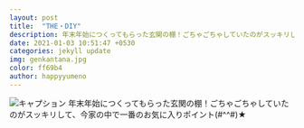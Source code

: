 ```yaml
---
layout: post
title:  "THE・DIY"
description: 年末年始につくってもらった玄関の棚！ごちゃごちゃしていたのがスッキリして、今家の中で一番のお気に入りポイント(#^^#)★
date: 2021-01-03 10:51:47 +0530
categories: jekyll update
img: genkantana.jpg
color: ff69b4
author: happyyumeno
---
```

![キャプション]({{site.baseurl}}/images/genkantana.jpg)
 年末年始につくってもらった玄関の棚！ごちゃごちゃしていたのがスッキリして、今家の中で一番のお気に入りポイント(#^^#)★
